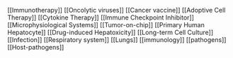 [[Immunotherapy]]
[[Oncolytic viruses]]
[[Cancer vaccine]]
[[Adoptive Cell Therapy]]
[[Cytokine Therapy]]
[[Immune Checkpoint Inhibitor]]
[[Microphysiological Systems]]
[[Tumor-on-chip]]
[[Primary Human Hepatocyte]]
[[Drug-induced Hepatoxicity]]
[[Long-term Cell Culture]]
[[Infection]]
[[Respiratory system]]
[[Lungs]]
[[immunology]]
[[pathogens]]
[[Host-pathogens]]
